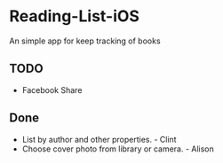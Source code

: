# Reading-List-iOS
An simple app for keep tracking of books

## TODO

- Facebook Share

## Done
- List by author and other properties. - Clint
- Choose cover photo from library or camera. - Alison
